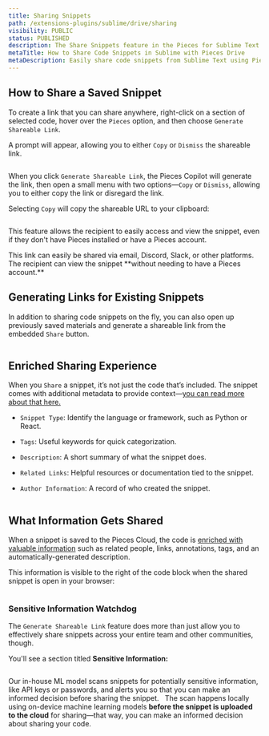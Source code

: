 ```yaml
---
title: Sharing Snippets
path: /extensions-plugins/sublime/drive/sharing
visibility: PUBLIC
status: PUBLISHED
description: The Share Snippets feature in the Pieces for Sublime Text Plugin lets users create shareable links for code snippets directly from the interface, simplifying sharing with others.
metaTitle: How to Share Code Snippets in Sublime with Pieces Drive
metaDescription: Easily share code snippets from Sublime Text using Pieces Drive’s shareable links.
---
```


## How to Share a Saved Snippet

To create a link that you can share anywhere, right-click on a section of selected code, hover over the `Pieces` option, and then choose `Generate Shareable Link`.

A prompt will appear, allowing you to either `Copy` or `Dismiss` the shareable link.

<Image src="https://storage.googleapis.com/hashnode_product_documentation_assets/sublime_text_plugin_assets/using_snippets/sharing/gen_shareable_link.png" alt="" align="center" fullwidth="true" />

When you click `Generate Shareable Link`, the Pieces Copilot will generate the link, then open a small menu with two options—`Copy` or `Dismiss`, allowing you to either copy the link or disregard the link.

Selecting `Copy` will copy the shareable URL to your clipboard:

<Image src="https://storage.googleapis.com/hashnode_product_documentation_assets/sublime_text_plugin_assets/using_snippets/sharing/using_snippets_menu_generate_shareable_link_1092024.png" alt="" align="center" fullwidth="true" />

This feature allows the recipient to easily access and view the snippet, even if they don't have Pieces installed or have a Pieces account.

<Callout type="tip">
  This link can easily be shared via email, Discord, Slack, or other platforms. The recipient can view the snippet **without needing to have a Pieces account.**
</Callout>

## Generating Links for Existing Snippets

In addition to sharing code snippets on the fly, you can also open up previously saved materials and generate a shareable link from the embedded `Share` button.

<Image src="https://storage.googleapis.com/hashnode_product_documentation_assets/sublime_text_plugin_assets/using_snippets/using_snippets_PARENT_PAGE/sharing_saved_media.gif" alt="" align="center" fullwidth="true" />

## Enriched Sharing Experience

When you `Share` a snippet, it’s not just the code that’s included. The snippet comes with additional metadata to provide context—[you can read more about that here.](/products/extensions-plugins/sublime/drive/save-snippets#whats-stored-when-you-save-a-snippet)

* `Snippet Type`: Identify the language or framework, such as Python or React.

* `Tags`: Useful keywords for quick categorization.

* `Description`: A short summary of what the snippet does.

* `Related Links`: Helpful resources or documentation tied to the snippet.

* `Author Information`: A record of who created the snippet.

<Image src="https://storage.googleapis.com/hashnode_product_documentation_assets/cdn_migrate_repair_2/sublime/enriched_sharing_experience.png" alt="" align="center" fullwidth="true" />

## What Information Gets Shared

When a snippet is saved to the Pieces Cloud, the code is [enriched with valuable information](/products/extensions-plugins/sublime/drive/save-snippets#whats-stored-when-you-save-a-snippet) such as related people, links, annotations, tags, and an automatically-generated description.

This information is visible to the right of the code block when the shared snippet is open in your browser:

<Image src="https://storage.googleapis.com/hashnode_product_documentation_assets/cdn_migrate_repair_2/sublime/what_information_gets_shared_2.png" alt="" align="center" fullwidth="true" />

### Sensitive Information Watchdog

The `Generate Shareable Link` feature does more than just allow you to effectively share snippets across your entire team and other communities, though.

You'll see a section titled **Sensitive Information:**

<Image src="https://storage.googleapis.com/hashnode_product_documentation_assets/cdn_migrate_repair_2/sublime/sensitive_Info_watchdog_2.png" alt="" align="center" fullwidth="true" />

Our in-house ML model scans snippets for potentially sensitive information, like API keys or passwords, and alerts you so that you can make an informed decision before sharing the snippet.  
The scan happens locally using on-device machine learning models **before the snippet is uploaded to the cloud** for sharing—that way, you can make an informed decision about sharing your code.